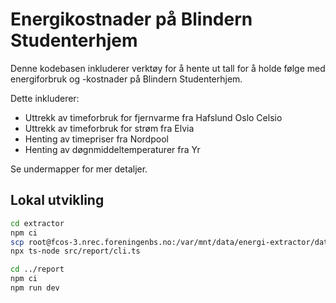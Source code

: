 # Energikostnader på Blindern Studenterhjem

Denne kodebasen inkluderer verktøy for å hente ut tall for å holde følge
med energiforbruk og -kostnader på Blindern Studenterhjem.

Dette inkluderer:

- Uttrekk av timeforbruk for fjernvarme fra Hafslund Oslo Celsio
- Uttrekk av timeforbruk for strøm fra Elvia
- Henting av timepriser fra Nordpool
- Henting av døgnmiddeltemperaturer fra Yr

Se undermapper for mer detaljer.

## Lokal utvikling

```bash
cd extractor
npm ci
scp root@fcos-3.nrec.foreningenbs.no:/var/mnt/data/energi-extractor/data.json data.json
npx ts-node src/report/cli.ts

cd ../report
npm ci
npm run dev
```
